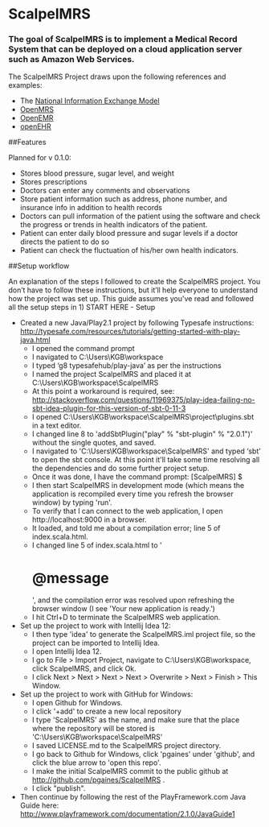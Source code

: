 ScalpelMRS
============

### The goal of ScalpelMRS is to implement a Medical Record System that can be deployed on a cloud application server such as Amazon Web Services.

The ScalpelMRS Project draws upon the following references and examples:<br>
<ul><li>The <a href="https://www.niem.gov" target="_blank">National Information Exchange Model</a></li>
<li><a href="http://openmrs.org/" target="_blank">OpenMRS</a></li>
<li><a href="http://open-emr.org/" target="_blank">OpenEMR</a></li>
<li><a href="http://www.openehr.org" target="_blank">openEHR</a></li>
</ul>

##Features

Planned for v 0.1.0:<br>
<ul><li>Stores blood pressure, sugar level, and weight</li>
<li>Stores prescriptions</li>
<li>Doctors can enter any comments and observations</li>
<li>Store patient information such as address, phone number, and insurance info in addition to health records</li>
<li>Doctors can pull information of the patient using the software and check the progress or trends in health indicators of the patient.</li>
<li>Patient can enter daily blood pressure and sugar levels if a doctor directs the patient to do so</li>
<li>Patient can check the fluctuation of his/her own health indicators.<br>
</li></ul>

##Setup workflow

An explanation of the steps I followed to create the ScalpelMRS project. You don’t have to follow these instructions, but it’ll help everyone to understand how the project was set up. This guide assumes you've read and followed all the setup steps in 1) START HERE - Setup

* Created a new Java/Play2.1 project by following Typesafe instructions: http://typesafe.com/resources/tutorials/getting-started-with-play-java.html
	* I opened the command prompt
	* I navigated to C:\Users\KGB\workspace
	* I typed ‘g8 typesafehub/play-java’ as per the instructions
	* I named the project ScalpelMRS and placed it at C:\Users\KGB\workspace\ScalpelMRS
	* At this point a workaround is required, see: http://stackoverflow.com/questions/11969375/play-idea-failing-no-sbt-idea-plugin-for-this-version-of-sbt-0-11-3
	* I opened C:\Users\KGB\workspace\ScalpelMRS\project\plugins.sbt in a text editor.
	* I changed line 8 to 'addSbtPlugin("play" % "sbt-plugin" % "2.0.1")' without the single quotes, and saved.
	* I navigated to 'C:\Users\KGB\workspace\ScalpelMRS' and typed ‘sbt’ to open the sbt console. At this point it'll take some time resolving all the dependencies and do some further project setup.
	* Once it was done, I have the command prompt: [ScalpelMRS] $
	* I then start ScalpelMRS in development mode (which means the application is recompiled every time you refresh the browser window) by typing 'run'.
	* To verify that I can connect to the web application, I open http://localhost:9000 in a browser.
	* It loaded, and told me about a compilation error; line 5 of index.scala.html.
	* I changed line 5 of index.scala.html to '    <h1>@message</h1>', and the compilation error was resolved upon refreshing the browser window (I see 'Your new application is ready.')
	* I hit Ctrl+D to terminate the ScalpelMRS web application.
* Set up the project to work with Intellij Idea 12:
	* I then type 'idea' to generate the ScalpelMRS.iml project file, so the project can be imported to Intellij Idea.
	* I open Intellij Idea 12.
	* I go to File > Import Project, navigate to C:\Users\KGB\workspace, click ScalpelMRS, and click Ok.
	* I click Next > Next > Next > Next > Overwrite > Next > Finish > This Window.
* Set up the project to work with GitHub for Windows:
	* I open Github for Windows.
	* I click '+add' to create a new local repository
	* I type 'ScalpelMRS' as the name, and make sure that the place where the repository will be stored is 'C:\Users\KGB\workspace\ScalpelMRS'
	* I saved LICENSE.md to the ScalpelMRS project directory.
	* I go back to Github for Windows, click 'pgaines' under 'github', and click the blue arrow to 'open this repo'.
	* I make the initial ScalpelMRS commit to the public github at http://github.com/pgaines/ScalpelMRS .
	* I click "publish".
* Then continue by following the rest of the PlayFramework.com Java Guide here: http://www.playframework.com/documentation/2.1.0/JavaGuide1
